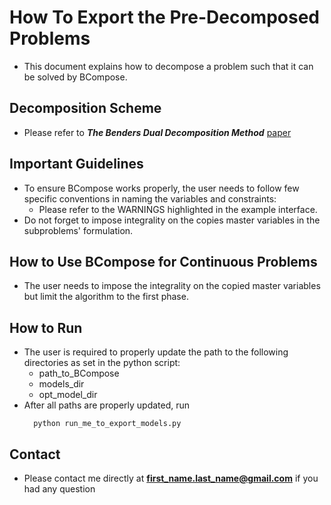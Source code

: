 # How To Export the Pre-Decomposed Problems
  - This document explains how to decompose a problem such that it can be solved by BCompose.
## Decomposition Scheme
  - Please refer to ***The Benders Dual Decomposition Method*** [paper](https://scholar.google.com/citations?user=3V2o0Q0AAAAJ&hl=en)
## Important Guidelines  
  - To ensure BCompose works properly, the user needs to follow few specific conventions in naming the variables and constraints:
    - Please refer to the WARNINGS highlighted in the example interface.
  - Do not forget to impose integrality on the copies master variables in the subproblems' formulation.
## How to Use BCompose for Continuous Problems
  - The user needs to impose the integrality on the copied master variables but limit the algorithm to the first phase.
## How to Run
  - The user is required to properly update the path to the following directories as set in the python script:
    - path_to_BCompose
    - models_dir
    - opt_model_dir
  - After all paths are properly updated, run
    ```
      python run_me_to_export_models.py
    ```
## Contact
  - Please contact me directly at **first_name.last_name@gmail.com** if you had any question 
